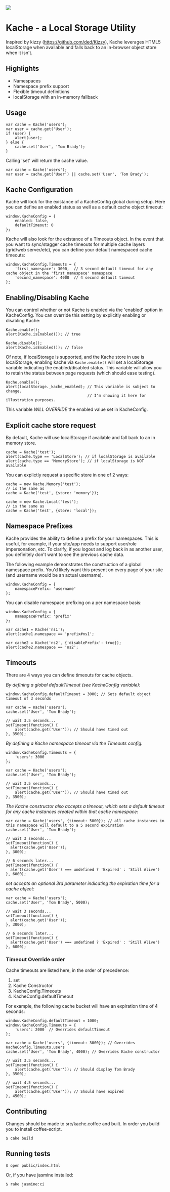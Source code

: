 [<img src="https://secure.travis-ci.org/leveille/kache.png" />](http://travis-ci.org/#!/leveille/kache)

Kache - a Local Storage Utility
===============================

Inspired by kizzy (https://github.com/ded/Kizzy), Kache leverages HTML5 localStorage when available and falls back to an in-browser object store when it isn't.

Highlights
-----

*  Namespaces
*  Namespace prefix support
*  Flexible timeout definitions
*  localStorage with an in-memory fallback

Usage
-----

    var cache = Kache('users');
    var user = cache.get('User');
    if (user) {
        alert(user);
    } else {
        cache.set('User', 'Tom Brady');
    }

Calling 'set' will return the cache value.

    var cache = Kache('users');
    var user = cache.get('User') || cache.set('User', 'Tom Brady');

Kache Configuration
-------------------

Kache will look for the existance of a KacheConfig global during setup.  Here you can define an enabled status as well as a default cache object timeout:

    window.KacheConfig = {
        enabled: false,
        defaultTimeout: 0
    };

Kache will also look for the existance of a Timeouts object.  In the event that you want to sync/stagger cache timeouts for multiple cache layers (grid/web server/etc), you can define your default namespaced cache timeouts:

    window.KacheConfig.Timeouts = {
        'first_namespace': 3000,  // 3 second default timeout for any cache object in the 'first_namespace' namespace
        'second_namespace': 4000  // 4 second default timeout
    };

Enabling/Disabling Kache
------------------------

You can control whether or not Kache is enabled via the 'enabled' option in KacheConfig.  You can override this setting by explicitly enabling or disabling Kache:

    Kache.enable();
    alert(Kache.isEnabled()); // true

    Kache.disable();
    alert(Kache.isEnabled()); // false

Of note, if localStorage is supported, and the Kache store in use is localStorage, enabling kache via `Kache.enable()` will set a localStorage variable indicating the enabled/disabled status.  This variable will allow you to retain the status between page requests (which should ease testing).

    Kache.enable();
    alert(localStorage._kache_enabled); // This variable is subject to change.
                                        // I'm showing it here for illustration purposes.

This variable *WILL OVERRIDE* the enabled value set in KacheConfig.

Explicit cache store request
------------------------

By default, Kache will use localStorage if available and fall back to an in memory store.

    cache = Kache('test');
    alert(cache.type == 'LocalStore'); // if localStorage is available
    alert(cache.type == 'MemoryStore'); // if localStorage is NOT available

You can explictly request a specific store in one of 2 ways:

    cache = new Kache.Memory('test');
    // is the same as
    cache = Kache('test', {store: 'memory'});

    cache = new Kache.Local('test');
    // is the same as
    cache = Kache('test', {store: 'local'});

Namespace Prefixes
--------

Kache provides the ability to define a prefix for your namespaces.  This is useful, for example, if your site/app needs to support user/role impersonation, etc.  To clarify, if you logout and log back in as another user, you definitely don't want to see the previous cache data.

The following example demonstrates the construction of a global namespace prefix.  You'd likely want this present on every page of your site (and username would be an actual username).

    window.KacheConfig = {
        namespacePrefix: 'username'
    };

You can disable namespace prefixing on a per namespace basis:

    window.KacheConfig = {
        namespacePrefix: 'prefix'
    };

    var cache1 = Kache('ns1');
    alert(cache1.namespace == 'prefix#ns1';

    var cache2 = Kache('ns2', {'disablePrefix': true});
    alert(cache2.namespace == 'ns2';

Timeouts
--------

There are 4 ways you can define timeouts for cache objects.

*By defining a global defaultTimeout (see KacheConfig variable):*

    window.KacheConfig.defaultTimeout = 3000; // Sets default object timeout of 3 seconds

    var cache = Kache('users');
    cache.set('User', 'Tom Brady');

    // wait 3.5 seconds...
    setTimeout(function() {
        alert(cache.get('User')); // Should have timed out
    }, 3500);

*By defining a Kache namespace timeout via the Timeouts config:*

    window.KacheConfig.Timeouts = {
        'users': 3000
    };

    var cache = Kache('users');
    cache.set('User', 'Tom Brady');

    // wait 3.5 seconds...
    setTimeout(function() {
        alert(cache.get('User')); // Should have timed out
    }, 3500);

*The Kache constructor also accepts a timeout, which sets a default timeout for any cache instances created within that cache namespace:*

    var cache = Kache('users', {timeout: 5000}); // all cache instances in this namespace will default to a 5 second expiration
    cache.set('User', 'Tom Brady');

    // wait 3 seconds...
    setTimeout(function() {
      alert(cache.get('User'));
    }, 3000);

    // 6 seconds later...
    setTimeout(function() {
      alert(cache.get('User') === undefined ? 'Expired' : 'Still Alive')
    }, 6000);

*set accepts an optional 3rd parameter indicating the expiration time for a cache object:*

    var cache = Kache('users');
    cache.set('User', 'Tom Brady', 5000);

    // wait 3 seconds...
    setTimeout(function() {
      alert(cache.get('User'));
    }, 3000);

    // 6 seconds later...
    setTimeout(function() {
      alert(cache.get('User') === undefined ? 'Expired' : 'Still Alive')
    }, 6000);

### Timeout Override order

Cache timeouts are listed here, in the order of precedence:

1. set
2. Kache Constructor
3. KacheConfig.Timeouts
4. KacheConfig.defaultTimeout

For example, the following cache bucket will have an expiration time of 4 seconds:

    window.KacheConfig.defaultTimeout = 1000;
    window.KacheConfig.Timeouts = {
        'users': 2000  // Overrides defaultTimeout
    };

    var cache = Kache('users', {timeout: 3000}); // Overrides KacheConfig.Timeouts.users
    cache.set('User', 'Tom Brady', 4000); // Overrides Kache constructor

    // wait 3.5 seconds...
    setTimeout(function() {
        alert(cache.get('User')); // Should display Tom Brady
    }, 3500);

    // wait 4.5 seconds...
    setTimeout(function() {
        alert(cache.get('User')); // Should have expired
    }, 4500);

Contributing
------------

Changes should be made to src/kache.coffee and built.  In order you build you to install coffee-script.

    $ cake build

Running tests
-------------------------------

    $ open public/index.html

Or, if you have jasmine installed:

    $ rake jasmine:ci

